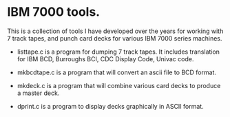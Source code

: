 # IBM 7000 tools.

This is a collection of tools I have developed over the years for working with
7 track tapes, and punch card decks for various IBM 7000 series machines.  

* listtape.c is a program for dumping 7 track tapes. It includes translation for
IBM BCD, Burroughs BCI, CDC Display Code, Univac code.

* mkbcdtape.c is a program that will convert an ascii file to BCD format.

* mkdeck.c is a program that will combine various card decks to produce a master deck.

* dprint.c is a program to display decks graphically in ASCII format.
